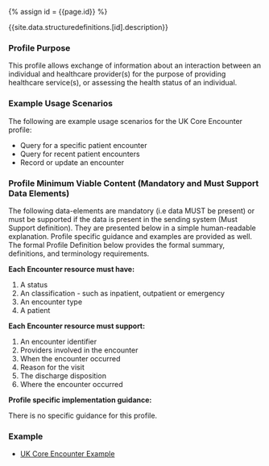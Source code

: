 
{% assign id = {{page.id}} %}

{{site.data.structuredefinitions.[id].description}}

<!-- end TOC -->
### Profile Purpose ###

This profile allows exchange of information about an interaction between an individual and healthcare provider(s) for the purpose of providing healthcare service(s), or assessing the health status of an individual.

### Example Usage Scenarios ###

The following are example usage scenarios for the UK Core Encounter profile:

- Query for a specific patient encounter
- Query for recent patient encounters
- Record or update an encounter

### Profile Minimum Viable Content (Mandatory and Must Support Data Elements) ###

The following data-elements are mandatory (i.e data MUST be present) or must be supported if the data is present in the sending system (Must Support definition). They are presented below in a simple human-readable explanation. Profile specific guidance and examples are provided as well. The formal Profile Definition below provides the formal summary, definitions, and terminology requirements.

**Each Encounter resource must have:**

1. A status
2. An classification - such as inpatient, outpatient or emergency
3. An encounter type
4. A patient

**Each Encounter resource must support:**

1. An encounter identifier
2. Providers involved in the encounter
3. When the encounter occurred
4. Reason for the visit
5. The discharge disposition
6. Where the encounter occurred

**Profile specific implementation guidance:**

There is no specific guidance for this profile.


### Example ###

- [UK Core Encounter Example](UKCore-Encounter-Example.html)